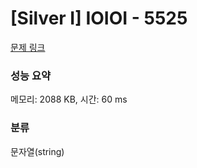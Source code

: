 # [Silver I] IOIOI - 5525 

[문제 링크](https://www.acmicpc.net/problem/5525) 

### 성능 요약

메모리: 2088 KB, 시간: 60 ms

### 분류

문자열(string)

